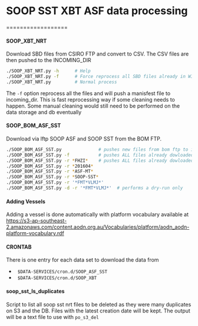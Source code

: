 # SOOP SST XBT ASF data processing
==================


#### SOOP_XBT_NRT
Download SBD files from CSIRO FTP and convert to CSV.
The CSV files are then pushed to the INCOMING_DIR
```bash
./SOOP_XBT_NRT.py -h      # Help
./SOOP_XBT_NRT.py -f      # Force reprocess all SBD files already in WIP
./SOOP_XBT_NRT.py         # Normal process
```

The ```-f``` option reprocess all the files and will push a manisfest file to
incoming_dir. This is fast reprocessing way if some cleaning needs to happen. 
Some manual cleaning would still need to be performed on the data storage and 
db eventually

#### SOOP_BOM_ASF_SST
Download via lftp SOOP ASF and SOOP SST from the BOM FTP.

```bash
./SOOP_BOM_ASF_SST.py              # pushes new files from bom ftp to incoming dir
./SOOP_BOM_ASF_SST.py -f           # pushes ALL files already dowloaded in wip to incoming dir for reprocessing, equivalent to ./SOOP_BOM_ASF_SST.py -r '*'
./SOOP_BOM_ASF_SST.py -r *FHZI*    # pushes ALL files already dowloaded in wip and matching a certain regexp patter to incoming dir for reprocessing. In this case, the ship code
./SOOP_BOM_ASF_SST.py -r *201604*
./SOOP_BOM_ASF_SST.py -r *ASF-MT*
./SOOP_BOM_ASF_SST.py -r *SOOP-SST*
./SOOP_BOM_ASF_SST.py -r '*FMT*VLMJ*'
./SOOP_BOM_ASF_SST.py -d -r '*FMT*VLMJ*'  # performs a dry-run only
```

#### Adding Vessels
Adding a vessel is done automatically with platform vocabulary available at 
https://s3-ap-southeast-2.amazonaws.com/content.aodn.org.au/Vocabularies/platform/aodn_aodn-platform-vocabulary.rdf

#### CRONTAB 
There is one entry for each data set to download the data from 
 * ``` $DATA-SERVICES/cron.d/SOOP_ASF_SST```
 * ``` $DATA-SERVICES/cron.d/SOOP_XBT```

#### soop_sst_ls_duplicates
Script to list all soop sst nrt files to be deleted as they were many
duplicates on S3 and the DB. Files with the latest creation date will be kept.
The output will be a text file to use with ```po_s3_del```

